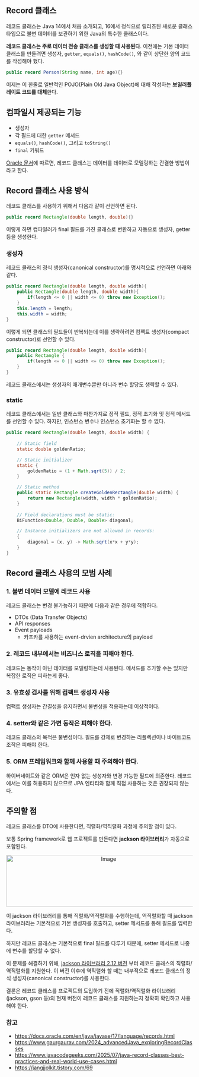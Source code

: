 ## Record 클래스

레코드 클래스는 Java 14에서 처음 소개되고, 16에서 정식으로 릴리즈된 새로운 클래스 타입으로 불변 데이터를 보관하기 위한 Java의 특수한 클래스이다.

**레코드 클래스는 주로 데이터 전송 클래스를 생성할 때 사용된다**. 이전에는 기본 데이터 클래스를 만들려면 생성자, `getter`, `equals()`, `hashCode()`, 와 같이 상단한 양의 코드를 작성해야 했다. 

```java
public record Person(String name, int age){}
```

이제는 이 한줄로 일반적인 POJO(Plain Old Java Object)에 대해 작성하는 **보일러플레이트 코드를 대체**한다.

## 컴파일시 제공되는 기능

- 생성자
- 각 필드에 대한 `getter` 메서드
- `equals()`, `hashCode()`, 그리고 `toString()`
- `final` 키워드

[Oracle 문서](https://docs.oracle.com/en/java/javase/17/language/records.html)에 따르면, 레코드 클래스는 데이터를 데이터로 모델링하는 간결한 방법이라고 한다.

## Record 클래스 사용 방식

레코드 클래스를 사용하기 위해서 다음과 같이 선언하면 된다.

```java
public record Rectangle(double length, double){}
```

이렇게 하면 컴파일러가 final 필드를 가진 클래스로 변환하고 자동으로 생성자, getter 등을 생성한다.

### 생성자

레코드 클래스의 정식 생성자(canonical constructor)를 명시적으로 선언하면 아래와 같다.

```java
public record Rectangle(double length, double width){
	public Rectangle(double length, double width){
		if(length <= 0 || width <= 0) throw new Exception();
	}
	this.length = length;
	this.width = width;
}
```

이렇게 되면 클래스의 필드들이 반복되는데 이를 생략하려면 컴팩트 생성자(compact constructor)로 선언할 수 있다.

```java
public record Rectangle(double length, double width){
	public Rectangle {
		if(length <= 0 || width <= 0) throw new Exception();
	}
}
```

레코드 클래스에서는 생성자의 매개변수뿐만 아니라 변수 할당도 생략할 수 있다.

### static

레코드 클래스에서는 일반 클래스와 마찬가지로 정적 필드, 정적 초기화 및 정적 메서드를 선언할 수 있다. 하지만, 인스턴스 변수나 인스턴스 초기화는 할 수 없다.

```java
public record Rectangle(double length, double width) {
    
    // Static field
    static double goldenRatio;

    // Static initializer
    static {
        goldenRatio = (1 + Math.sqrt(5)) / 2;
    }

    // Static method
    public static Rectangle createGoldenRectangle(double width) {
        return new Rectangle(width, width * goldenRatio);
    }
    
    // Field declarations must be static:
    BiFunction<Double, Double, Double> diagonal;

    // Instance initializers are not allowed in records:
    {
        diagonal = (x, y) -> Math.sqrt(x*x + y*y);
    }
}
```

## Record 클래스 사용의 모범 사례

### 1. 불변 데이터 모델에 레코드 사용

레코드 클래스는 변경 불가능하기 때문에 다음과 같은 경우에 적합하다.

- DTOs (Data Transfer Objects)
- API responses
- Event payloads
    - 카프카를 사용하는 event-drvien architecture의 payload

### 2. 레코드 내부에서는 비즈니스 로직을 피해야 한다.

레코드는 동작이 아닌 데이터를 모델링하는데 사용된다. 메서드를 추가할 수는 있지만 복잡한 로직은 피하는게 좋다.

### 3. 유효성 검사를 위해 컴팩트 생성자 사용

컴팩트 생성자는 간결성을 유지하면서 불변성을 적용하는데 이상적이다.

### 4. setter와 같은 가변 동작은 피해야 한다.

레코드 클래스의 목적은 불변성이다. 필드를 강제로 변경하는 리플렉션이나 바이트코드 조작은 피해야 한다.

### 5. ORM 프레임워크와 함께 사용할 때 주의해야 한다.

하이버네이트와 같은 ORM은 인자 없는 생성자와 변경 가능한 필드에 의존한다. 레코드에서는 이를 허용하지 않으므로 JPA 엔티티와 함께 직접 사용하는 것은 권장되지 않는다.

## 주의할 점

레코드 클래스를 DTO에 사용한다면, 직렬화/역직렬화 과정에 주의할 점이 있다.

보통 Spring framework로 웹 프로젝트를 만든다면 **jackson 라이브러리**가 자동으로 포함된다.
<p align="center">
<img width="537" height="139" alt="Image" src="https://github.com/user-attachments/assets/07e92f7b-84d5-4d51-b74b-27e4ce4c6fb6" /></p>

이 jackson 라이브러리를 통해 직렬화/역직렬화를 수행하는데, 역직렬화할 때 jackson 라이브러리는 기본적으로 기본 생성자를 호출하고, setter 메서드를 통해 필드를 입력한다.

하지만 레코드 클래스는 기본적으로 final 필드를 다루기 때문에, setter 메서드로 나중에 변수를 할당할 수 없다.

이 문제를 해결하기 위해, [jackson 라이브러리 2.12 버전](https://cowtowncoder.medium.com/jackson-2-12-features-eee9456fec75) 부터 레코드 클래스의 직렬화/역직렬화를 지원한다. 이 버전 이후에 역직렬화 할 때는 내부적으로 레코드 클래스의 정식 생성자(canonical constructor)를 사용한다.

결론은 레코드 클래스를 프로젝트의 도입하기 전에 직렬화/역직렬화 라이브러리(jackson, gson 등)의 현재 버전이 레코드 클래스를 지원하는지 정확히 확인하고 사용해야 한다.

### 참고

- https://docs.oracle.com/en/java/javase/17/language/records.html
- https://www.gaurgaurav.com/2024_advancedJava_exploringRecordClasses
- https://www.javacodegeeks.com/2025/07/java-record-classes-best-practices-and-real-world-use-cases.html
- https://jangjjolkit.tistory.com/69